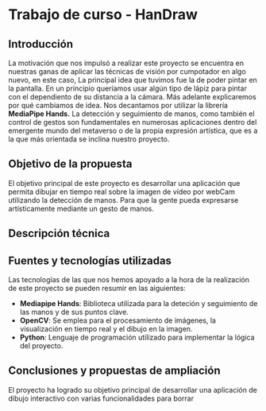 # Trabajo de curso - HanDraw

## Introducción

La motivación que nos impulsó a realizar este proyecto se encuentra en nuestras ganas de aplicar las técnicas de visión por cumpotador en algo nuevo, en este caso, La principal idea que tuvimos fue la de poder pintar en la pantalla. En un principio queríamos usar algún tipo de lápiz para pintar con el dependiento de su distancia a la cámara. Más adelante explicaremos por qué cambiamos de idea. Nos decantamos por utilizar la librería **MediaPipe Hands.**  La detección y seguimiento de manos, como también el control de gestos son fundamentales en numerosas aplicaciones dentro del emergente mundo del metaverso o de la propia expresión artística, que es a la que más orientada se inclina nuestro proyecto.


## Objetivo de la propuesta

El objetivo principal de este proyecto es desarrollar una aplicación que permita dibujar en tiempo real sobre la imagen de vídeo por webCam utilizando la detección de manos. Para que la gente pueda expresarse artísticamente mediante un gesto de manos.



## Descripción técnica


## Fuentes y tecnologías utilizadas

Las tecnologías de las que nos hemos apoyado a la hora de la realización de este proyecto se pueden resumir en las aiguientes:
- **Mediapipe Hands**: Biblioteca utilizada para la deteción y seguimiento de las manos y de sus puntos clave.
- **OpenCV**: Se emplea para el procesamiento de imágenes, la visualización en tiempo real y el dibujo en la imagen.
- **Python**: Lenguaje de programación utilizado para implementar la lógica del proyecto.


## Conclusiones y propuestas de ampliación

El proyecto ha logrado su objetivo principal de desarrollar una aplicación de dibujo interactivo con varias funcionalidades para borrar 

